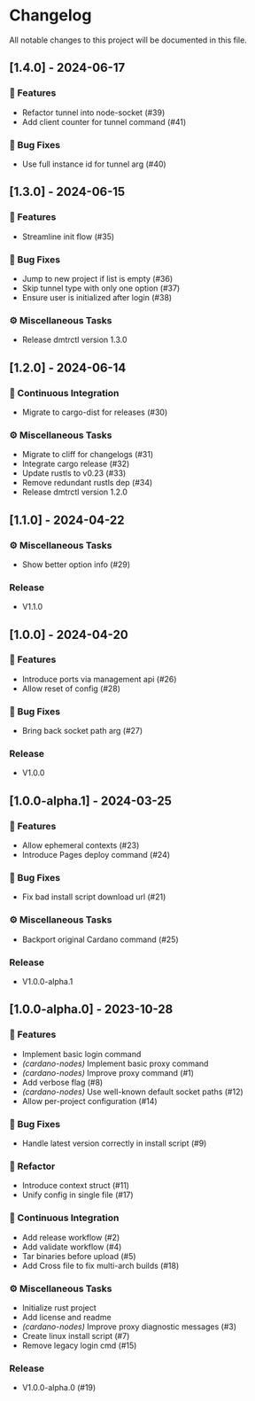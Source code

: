 # Changelog

All notable changes to this project will be documented in this file.

## [1.4.0] - 2024-06-17

### 🚀 Features

- Refactor tunnel into node-socket (#39)
- Add client counter for tunnel command (#41)

### 🐛 Bug Fixes

- Use full instance id for tunnel arg (#40)

## [1.3.0] - 2024-06-15

### 🚀 Features

- Streamline init flow (#35)

### 🐛 Bug Fixes

- Jump to new project if list is empty (#36)
- Skip tunnel type with only one option (#37)
- Ensure user is initialized after login (#38)

### ⚙️ Miscellaneous Tasks

- Release dmtrctl version 1.3.0

## [1.2.0] - 2024-06-14

### 🔧 Continuous Integration

- Migrate to cargo-dist for releases (#30)

### ⚙️ Miscellaneous Tasks

- Migrate to cliff for changelogs (#31)
- Integrate cargo release (#32)
- Update rustls to v0.23 (#33)
- Remove redundant rustls dep (#34)
- Release dmtrctl version 1.2.0

## [1.1.0] - 2024-04-22

### ⚙️ Miscellaneous Tasks

- Show better option info (#29)

### Release

- V1.1.0

## [1.0.0] - 2024-04-20

### 🚀 Features

- Introduce ports via management api (#26)
- Allow reset of config (#28)

### 🐛 Bug Fixes

- Bring back socket path arg (#27)

### Release

- V1.0.0

## [1.0.0-alpha.1] - 2024-03-25

### 🚀 Features

- Allow ephemeral contexts (#23)
- Introduce Pages deploy command (#24)

### 🐛 Bug Fixes

- Fix bad install script download url (#21)

### ⚙️ Miscellaneous Tasks

- Backport original Cardano command (#25)

### Release

- V1.0.0-alpha.1

## [1.0.0-alpha.0] - 2023-10-28

### 🚀 Features

- Implement basic login command
- *(cardano-nodes)* Implement basic proxy command
- *(cardano-nodes)* Improve proxy command (#1)
- Add verbose flag (#8)
- *(cardano-nodes)* Use well-known default socket paths (#12)
- Allow per-project configuration (#14)

### 🐛 Bug Fixes

- Handle latest version correctly in install script (#9)

### 🚜 Refactor

- Introduce context struct (#11)
- Unify config in single file (#17)

### 🔧 Continuous Integration

- Add release workflow (#2)
- Add validate workflow (#4)
- Tar binaries before upload (#5)
- Add Cross file to fix multi-arch builds (#18)

### ⚙️ Miscellaneous Tasks

- Initialize rust project
- Add license and readme
- *(cardano-nodes)* Improve proxy diagnostic messages (#3)
- Create linux install script (#7)
- Remove legacy login cmd (#15)

### Release

- V1.0.0-alpha.0 (#19)

<!-- generated by git-cliff -->
